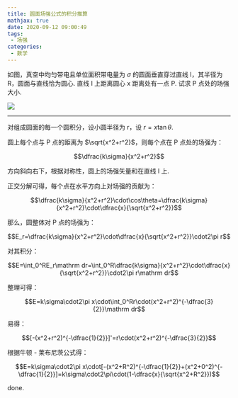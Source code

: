 ```yaml
---
title: 圆面场强公式的积分推算
mathjax: true
date: 2020-09-12 09:00:49
tags:
 - 场强
categories:
 - 数学
---
```


如图，真空中均匀带电且单位面积带电量为 $\sigma$ 的圆面垂直穿过直线 l，其半径为 R，圆面与直线恰为圆心. 直线 l 上距离圆心 x 距离处有一点 P. 试求 P 点处的场强大小. 

![](/assets/fieldStrength-pic1.svg)

<!-- more -->

---

对组成圆面的每一个圆积分，设小圆半径为 r，设 $r = x\tan\theta$.

圆上每个点与 P 点的距离为 $\sqrt{x^2+r^2}$，则每个点在 P 点处的场强为：

$$\dfrac{k\sigma}{x^2+r^2}$$

方向斜向右下，根据对称性，圆上的场强矢量和在直线 l 上. 

正交分解可得，每个点在水平方向上对场强的贡献为：

$$\dfrac{k\sigma}{x^2+r^2}\cdot\cos\theta=\dfrac{k\sigma}{x^2+r^2}\cdot\dfrac{x}{\sqrt{x^2+r^2}}$$

那么，圆整体对 P 点的场强为：

$$E_r=\dfrac{k\sigma}{x^2+r^2}\cdot\dfrac{x}{\sqrt{x^2+r^2}}\cdot2\pi r$$

对其积分：

$$E=\int_0^RE_r\mathrm dr=\int_0^R\dfrac{k\sigma}{x^2+r^2}\cdot\dfrac{x}{\sqrt{x^2+r^2}}\cdot2\pi r\mathrm dr$$

整理可得：

$$E=k\sigma\cdot2\pi x\cdot\int_0^Rr\cdot(x^2+r^2)^{-\dfrac{3}{2}}\mathrm dr$$

易得：

$$[-(x^2+r^2)^{-\dfrac{1}{2}}]'=r\cdot(x^2+r^2)^{-\dfrac{3}{2}}$$

根据牛顿 - 莱布尼茨公式得：

$$E=k\sigma\cdot2\pi x\cdot[-(x^2+R^2)^{-\dfrac{1}{2}}+(x^2+0^2)^{-\dfrac{1}{2}}]=k\sigma\cdot2\pi\cdot(1-\dfrac{x}{\sqrt{x^2+R^2}})$$

done.